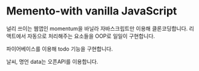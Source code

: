 # Memento-with vanilla JavaScript

널리 쓰이는 웹앱인 momentum을 바닐라 자바스크립트만 이용해 클론코딩합니다.
리액트에서 자동으로 처리해주는 요소들을 OOP로 일일이 구현합니다.

파이어베이스를 이용해 todo 기능을 구현합니다.

날씨, 명언 data는 오픈API를 이용합니다.
